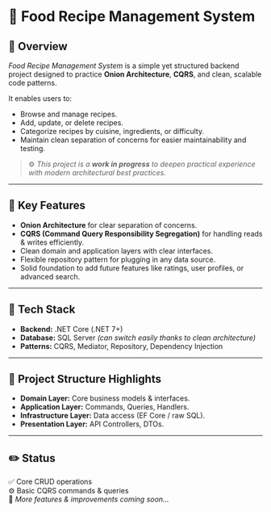 # 🍲 Food Recipe Management System

## 📌 Overview
*Food Recipe Management System* is a simple yet structured backend project designed to practice **Onion Architecture**, **CQRS**, and clean, scalable code patterns.

It enables users to:
- Browse and manage recipes.
- Add, update, or delete recipes.
- Categorize recipes by cuisine, ingredients, or difficulty.
- Maintain clean separation of concerns for easier maintainability and testing.

> ⚙️ *This project is a **work in progress** to deepen practical experience with modern architectural best practices.*

---

## 🧩 Key Features

- **Onion Architecture** for clear separation of concerns.
- **CQRS (Command Query Responsibility Segregation)** for handling reads & writes efficiently.
- Clean domain and application layers with clear interfaces.
- Flexible repository pattern for plugging in any data source.
- Solid foundation to add future features like ratings, user profiles, or advanced search.

---

## 🚀 Tech Stack

- **Backend:** .NET Core (.NET 7+)
- **Database:** SQL Server *(can switch easily thanks to clean architecture)*
- **Patterns:** CQRS, Mediator, Repository, Dependency Injection

---

## 📁 Project Structure Highlights

- **Domain Layer:** Core business models & interfaces.
- **Application Layer:** Commands, Queries, Handlers.
- **Infrastructure Layer:** Data access (EF Core / raw SQL).
- **Presentation Layer:** API Controllers, DTOs.

---

## ✏️ Status

✅ Core CRUD operations  
⚙️ Basic CQRS commands & queries  
🔄 *More features & improvements coming soon…*
